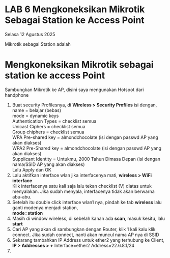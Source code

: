 # LAB 6 Mengkoneksikan Mikrotik Sebagai Station ke Access Point
Selasa 12 Agustus 2025  

  Mikrotik sebagai Station adalah  

# Mengkoneksikan Mikrotik sebagai station ke access Point
  Sambungkan Mikrotik ke AP, disini saya mengunakan Hotspot dari handphone  
  1. Buat security Profilesnya, di **Wireless > Security Profiles** isi dengan,  
     name = belajar (bebas)  
     mode = dynamic keys  
     Authentication Types = checklist semua  
     Unicast Ciphers = checklist semua  
     Group chiphers = checklist semua  
     WPA Pre-shared key = almondchocolate (isi dengan passwd AP yang akan diakses)  
     WPA2 Pre-Shared key = almondchocolate (isi dengan passwd AP yang akan diakses)  
     Supplicant Identity = Untukmu, 2000 Tahun Dimasa Depan (isi dengan nama/SSID AP yang akan diakses)  
     Lalu Apply dan OK  
  2. Lalu aktifkan interface wlan jika interfacenya mati, **wireless > WiFi interface**  
     Klik interfacenya satu kali saja lalu tekan checklist (V) diatas untuk menyalakan. Jika sudah menyala, interfacenya tidak akan berwarna abu-abu.
  3. Setelah itu double click interface wlan1 nya, pindah ke tab **wireless** lalu ganti modenya menjadi station,  
     **mode=station**
  4. Masih di window wireless, di sebelah kanan ada **scan**, masuk kesitu, lalu **start**
  5. Cari AP yang akan di sambungkan dengan Router, klik 1 kali kalu klik connect. Jika sudah connect, nanti akan muncul nama AP nya di SSID
  6. Sekarang tambahkan IP Address untuk ether2 yang terhubung ke Client, **IP > Addresses > +**
     Interface=ether2
     Address=22.6.8.1/24
  8. 
     

